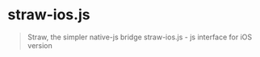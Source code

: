 # straw-ios.js

> Straw, the simpler native-js bridge
> straw-ios.js - js interface for iOS version
